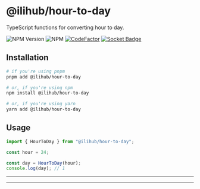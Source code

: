 # @ilihub/hour-to-day

TypeScript functions for converting hour to day.

![NPM Version](https://img.shields.io/npm/v/%40ilihub%2Fhour-to-day?color=33cd56&logo=npm)
![NPM](https://img.shields.io/npm/l/%40ilihub%2Fhour-to-day)
[![CodeFactor](https://www.codefactor.io/repository/github/ilihub/npm/badge)](https://www.codefactor.io/repository/github/ilihub/npm)
[![Socket Badge](https://socket.dev/api/badge/npm/package/@ilihub/hour-to-day)](https://socket.dev/npm/package/@ilihub/hour-to-day)

## Installation

```bash
# if you're using pnpm
pnpm add @ilihub/hour-to-day

# or, if you're using npm
npm install @ilihub/hour-to-day

# or, if you're using yarn
yarn add @ilihub/hour-to-day
```

## Usage

```javascript
import { HourToDay } from "@ilihub/hour-to-day";

const hour = 24;

const day = HourToDay(hour);
console.log(day); // 1
```

---

<!-- sponsors_and_backers_section_start -->

<!-- sponsors_and_backers_section_end -->

---
